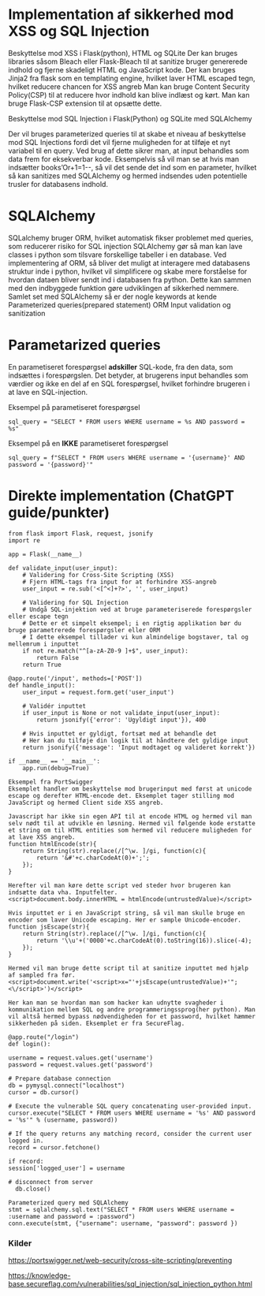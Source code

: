 # Implementation af sikkerhed mod XSS og SQL Injection

Beskyttelse mod XSS i Flask(python), HTML og SQLite
Der kan bruges libraries såsom Bleach eller Flask-Bleach til at sanitize bruger genererede indhold og fjerne skadeligt HTML og JavaScript kode.
Der kan bruges Jinja2 fra flask som en templating engine, hvilket laver HTML escaped tegn, hvilket reducere chancen for XSS angreb
Man kan bruge Content Security Policy(CSP) til at reducere hvor indhold kan blive indlæst og kørt. Man kan bruge Flask-CSP extension til at opsætte dette.

Beskyttelse mod SQL Injection i Flask(Python) og SQLite med SQLAlchemy

Der vil bruges parameterized queries til at skabe et niveau af beskyttelse mod SQL Injections fordi det vil fjerne muligheden for at tilføje et nyt variabel til en query. Ved brug af dette sikrer man, at input behandles som data frem for eksekverbar kode.
Eksempelvis så vil man se at hvis man indsætter books’Or+1=1--, så vil det sende det ind som en parameter, hvilket så kan sanitizes med SQLAlchemy og hermed indsendes uden potentielle trusler for databasens indhold. 

# SQLAlchemy
SQLalchemy bruger ORM, hvilket automatisk fikser problemet med queries, som reducerer risiko for SQL injection
SQLAlchemy gør så man kan lave classes i python som tilsvare forskellige tabeller i en database. Ved implementering af ORM, så bliver det muligt at interagere med databasens struktur inde i python, hvilket vil simplificere og skabe mere forståelse for hvordan dataen bliver sendt ind i databasen fra python. Dette kan sammen med den indbyggede funktion gøre udviklingen af sikkerhed nemmere.
Samlet set med SQLAlchemy så er der nogle keywords at kende
Parameterized queries(prepared statement)
ORM
Input validation og sanitization

# **Parametarized queries** 
En parametiseret forespørgsel **adskiller** SQL-kode, fra den data, som indsættes i forespørgslen. Det betyder, at brugerens input behandles som værdier og ikke en del af en SQL forespørgsel, hvilket forhindre brugeren i at lave en SQL-injection. 

Eksempel på parametiseret forespørgsel
```
sql_query = "SELECT * FROM users WHERE username = %s AND password = %s"
```
Eksempel på en **IKKE** parametiseret forespørgsel
```
sql_query = f"SELECT * FROM users WHERE username = '{username}' AND password = '{password}'"
```

# Direkte implementation (ChatGPT guide/punkter)
```
from flask import Flask, request, jsonify
import re

app = Flask(__name__)

def validate_input(user_input):
	# Validering for Cross-Site Scripting (XSS)
	# Fjern HTML-tags fra input for at forhindre XSS-angreb
	user_input = re.sub('<[^<]+?>', '', user_input)

	# Validering for SQL Injection
	# Undgå SQL-injektion ved at bruge parameteriserede forespørgsler eller escape tegn
	# Dette er et simpelt eksempel; i en rigtig applikation bør du bruge parametrerede forespørgsler eller ORM
	# I dette eksempel tillader vi kun almindelige bogstaver, tal og mellemrum i inputtet
	if not re.match("^[a-zA-Z0-9 ]+$", user_input):
    	return False
	return True

@app.route('/input', methods=['POST'])
def handle_input():
	user_input = request.form.get('user_input')

	# Validér inputtet
	if user_input is None or not validate_input(user_input):
    	return jsonify({'error': 'Ugyldigt input'}), 400

	# Hvis inputtet er gyldigt, fortsæt med at behandle det
	# Her kan du tilføje din logik til at håndtere det gyldige input
	return jsonify({'message': 'Input modtaget og valideret korrekt'})

if __name__ == '__main__':
	app.run(debug=True)

Eksempel fra PortSwigger 
Eksemplet handler om beskyttelse mod brugerinput med først at unicode escape og derefter HTML-encode det. Eksemplet tager stilling mod JavaScript og hermed Client side XSS angreb.

Javascript har ikke sin egen API til at encode HTML og hermed vil man selv nødt til at udvikle en løsning. Hermed vil følgende kode erstatte et string om til HTML entities som hermed vil reducere muligheden for at lave XSS angreb.
function htmlEncode(str){
	return String(str).replace(/[^\w. ]/gi, function(c){
    	return '&#'+c.charCodeAt(0)+';';
	});
}

Herefter vil man køre dette script ved steder hvor brugeren kan indsætte data vha. Inputfelter.
<script>document.body.innerHTML = htmlEncode(untrustedValue)</script>

Hvis inputtet er i en JavaScript string, så vil man skulle bruge en encoder som laver Unicode escaping. Her er sample Unicode-encoder.
function jsEscape(str){
	return String(str).replace(/[^\w. ]/gi, function(c){
    	return '\\u'+('0000'+c.charCodeAt(0).toString(16)).slice(-4);
	});
}

Hermed vil man bruge dette script til at sanitize inputtet med hjælp af sampled fra før.
<script>document.write('<script>x="'+jsEscape(untrustedValue)+'";<\/script>')</script>

Her kan man se hvordan man som hacker kan udnytte svagheder i kommunikation mellem SQL og andre programmeringssprog(her python). Man vil altså hermed bypass nødvendigheden for et password, hvilket hæmmer sikkerheden på siden. Eksemplet er fra SecureFlag.

@app.route("/login")
def login():

username = request.values.get('username')
password = request.values.get('password')

# Prepare database connection
db = pymysql.connect("localhost")
cursor = db.cursor()

# Execute the vulnerable SQL query concatenating user-provided input.
cursor.execute("SELECT * FROM users WHERE username = '%s' AND password = '%s'" % (username, password))

# If the query returns any matching record, consider the current user logged in.
record = cursor.fetchone()

if record:
session['logged_user'] = username

# disconnect from server
  db.close()

Parameterized query med SQLAlchemy
stmt = sqlalchemy.sql.text("SELECT * FROM users WHERE username = :username and password = :password")
conn.execute(stmt, {"username": username, "password": password })

```

### Kilder
https://portswigger.net/web-security/cross-site-scripting/preventing

https://knowledge-base.secureflag.com/vulnerabilities/sql_injection/sql_injection_python.html